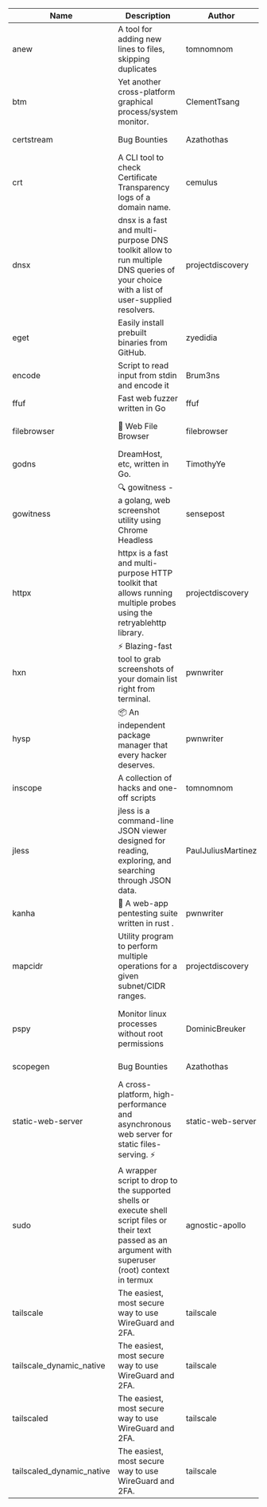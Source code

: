 | Name | Description | Author | Repository | Stars | Version | Updated | Size | SHA256SUM | B3SUM | Source | Language | License |
| ---- | ----------- | ------ | ---------- | ----- | ------- | ------- | ---- | --- | ------ | --------|-------- | ------- |
| anew | A tool for adding new lines to files, skipping duplicates | tomnomnom | [https://github.com/tomnomnom/anew](https://github.com/tomnomnom/anew) | 1121 | v0.1.1 | 2022-03-15T22:35:31Z | 1.41 MB | d1054f63493688029629b5ffbffb9ee57ffe912b4169a313784f506ca52c1d9f | b4d7d36fb3df65928832277d958dab767c6c6fad60f5c513551f10a8fc742e55 | https://raw.githubusercontent.com/Azathothas/Toolpacks/main/aarch64_arm64_v8a_Android/anew | Go | MIT License |
| btm | Yet another cross-platform graphical process/system monitor. | ClementTsang | [https://github.com/ClementTsang/bottom](https://github.com/ClementTsang/bottom) | 8281 | 0.9.6 | 2023-08-27T01:43:44Z | 3.10 MB | 8524a3fc73a66e51158634e666b590277eed63850a6c724e2d3be92bc907df82 | cc220296db4be3f0968992dbab403efb95063c76f058b618ce3c1c599322ef8f | https://raw.githubusercontent.com/Azathothas/Toolpacks/main/aarch64_arm64_v8a_Android/btm | Rust | MIT License |
| certstream |  Bug Bounties | Azathothas | [https://github.com/Azathothas/Arsenal](https://github.com/Azathothas/Arsenal) | 14 | null |  | 4.54 MB | 3e17b37e1bb00490e8df500535a5a861d731bb51d5d6ffc124f7f3d567a4ca4b | a56f0e34858ff2fb1bc3432955bbbc7f4ffa26dfa1242c20adfac3e3914b016f | https://raw.githubusercontent.com/Azathothas/Toolpacks/main/aarch64_arm64_v8a_Android/certstream | Shell | null |
| crt | A CLI tool to check Certificate Transparency logs of a domain name. | cemulus | [https://github.com/cemulus/crt](https://github.com/cemulus/crt) | 64 | v0.1.0 | 2022-03-08T21:41:54Z | 4.63 MB | 1c697e119bdb2675db7eedfe80b3db3a99ba590efd8e71d737766b6665f322ac | d7cf990143e21f104020f3f4e99ac5f6ade1dea9b7818b8aa9c3e959903ce70a | https://raw.githubusercontent.com/Azathothas/Toolpacks/main/aarch64_arm64_v8a_Android/crt | Go | Apache License 2.0 |
| dnsx | dnsx is a fast and multi-purpose DNS toolkit allow to run multiple DNS queries of your choice with a list of user-supplied resolvers. | projectdiscovery | [https://github.com/projectdiscovery/dnsx](https://github.com/projectdiscovery/dnsx) | 1836 | v1.1.6 | 2023-11-11T19:20:44Z | 25.01 MB | d7c8c6543a83d8d15cd19e0c13fc743fdbdb7521186984107272e3590d65c001 | 9f4ac3a99cf4d21d99206b77bef92d9c2729dc119f2b42dae24b8d3bb95aaf3f | https://raw.githubusercontent.com/Azathothas/Toolpacks/main/aarch64_arm64_v8a_Android/dnsx | Go | MIT License |
| eget | Easily install prebuilt binaries from GitHub. | zyedidia | [https://github.com/zyedidia/eget](https://github.com/zyedidia/eget) | 664 | v1.3.3 | 2023-02-22T05:15:46Z | 6.49 MB | e7fd1de679504f9767981ca1d882c10639725e5454d1cdc22e58339bce176549 | bdc0125b3e9744ccaf8440441d1bd7306a9a9cdb298d7a6ef416edeb245bbfa9 | https://raw.githubusercontent.com/Azathothas/Toolpacks/main/aarch64_arm64_v8a_Android/eget | Go | MIT License |
| encode | Script to read input from stdin and encode it | Brum3ns | [https://github.com/Brum3ns/encode](https://github.com/Brum3ns/encode) | 18 | null |  | 2.49 MB | 5818e0fe3e80be32d130affdccfb30f142d28c18ee0ea438083df47555936bb7 | 150ff4c17daabd4788aecc20ff00d9a5837b2e16e69f0a64ed4c15dd9ed6022c | https://raw.githubusercontent.com/Azathothas/Toolpacks/main/aarch64_arm64_v8a_Android/encode | Go | MIT License |
| ffuf | Fast web fuzzer written in Go | ffuf | [https://github.com/ffuf/ffuf](https://github.com/ffuf/ffuf) | 10828 | v2.1.0 | 2023-09-16T12:23:19Z | 8.18 MB | e98a7e95187e19f6dcef2d668b341e860708568fcc3c54a7df0c052107d9570a | c92d50238778e33be8ab3a6b8f163e96a9f2c0f0d362c8aa5c034480cb5f4874 | https://raw.githubusercontent.com/Azathothas/Toolpacks/main/aarch64_arm64_v8a_Android/ffuf | Go | MIT License |
| filebrowser | 📂 Web File Browser | filebrowser | [https://github.com/filebrowser/filebrowser](https://github.com/filebrowser/filebrowser) | 22346 | v2.27.0 | 2024-01-02T14:38:37Z | 13.29 MB | 8eea00083f2d97201fcec12202362da500c2f7f38e3e2fb563b37171090629cd | 6b64cc383414a6842a2351263ea433553ad8b832d559e620d8f23256122dd8eb | https://raw.githubusercontent.com/Azathothas/Toolpacks/main/aarch64_arm64_v8a_Android/filebrowser | Go | Apache License 2.0 |
| godns |  DreamHost, etc, written in Go. | TimothyYe | [https://github.com/TimothyYe/godns](https://github.com/TimothyYe/godns) | 1392 | v3.0.5 | 2024-01-05T15:35:43Z | 11.81 MB | 0a70625dffd8c512a149a861bf5c225491655d1767b2dcefa254664d58afd056 | 311e51caabea46be94b66752ed7cae849093477840bf6f5dd80baefe1e1261a1 | https://raw.githubusercontent.com/Azathothas/Toolpacks/main/aarch64_arm64_v8a_Android/godns | Go | Apache License 2.0 |
| gowitness | 🔍 gowitness - a golang, web screenshot utility using Chrome Headless | sensepost | [https://github.com/sensepost/gowitness](https://github.com/sensepost/gowitness) | 2542 | 2.5.1 | 2023-10-29T11:11:30Z | 25.96 MB | feca637a4ca6b1b5b3b7bf5ee4fa62849eb97584585f404d8109e3cf0ce38ae3 | 2be6519fb3d66dd142510c3ecc76e01ec98cc44c1995ae1f02067804e80d6ca8 | https://raw.githubusercontent.com/Azathothas/Toolpacks/main/aarch64_arm64_v8a_Android/gowitness | Go | GNU General Public License v3.0 |
| httpx | httpx is a fast and multi-purpose HTTP toolkit that allows running multiple probes using the retryablehttp library. | projectdiscovery | [https://github.com/projectdiscovery/httpx](https://github.com/projectdiscovery/httpx) | 6379 | v1.3.8 | 2024-01-15T23:02:18Z | 39.96 MB | 1c16970d32b329b713e56b3f61e9b4d136f788dbfc0527d00bd4e9588d85588b | 998f534499e7fc09d205f473be7ccd0f4cead99470c2d8b44339148223fe701b | https://raw.githubusercontent.com/Azathothas/Toolpacks/main/aarch64_arm64_v8a_Android/httpx | Go | MIT License |
| hxn | ⚡ Blazing-fast tool to grab screenshots of your domain list right from terminal. | pwnwriter | [https://github.com/pwnwriter/haylxon](https://github.com/pwnwriter/haylxon) | 352 | v0.1.10 | 2024-01-09T15:11:15Z | 5.94 MB | 91033d9bd34fc2609aa7572c9274bffcbba935e8b738d21901fc08c7dd8b8179 | 669b1d80c5da1cca3c7d32ed49d4221c23406ab5d532821135be48e979e77d50 | https://raw.githubusercontent.com/Azathothas/Toolpacks/main/aarch64_arm64_v8a_Android/hxn | Rust | MIT License |
| hysp | 📦 An independent package manager that every hacker deserves. | pwnwriter | [https://github.com/pwnwriter/hysp](https://github.com/pwnwriter/hysp) | 394 | v0.1.2 | 2023-12-13T15:03:18Z | 3.25 MB | d12c428024a335daeacd6b391134318512ee99bca5ae65d01d65fe6c6438d3d2 | 85115b09505d14688674c1902a7bbe4728e54c570f44584a97033ccc886a0188 | https://raw.githubusercontent.com/Azathothas/Toolpacks/main/aarch64_arm64_v8a_Android/hysp | Rust | MIT License |
| inscope | A collection of hacks and one-off scripts | tomnomnom | [https://github.com/tomnomnom/hacks](https://github.com/tomnomnom/hacks) | 1988 | null |  | 1.79 MB | 7e64b199e7a2d6bae9485994fe30ef3b5a59f974585c15ac30ee27962d08d3df | 65806ce1f143795bc8c073666ef96121fb7764848be5e54a4f4670d48b01c3de | https://raw.githubusercontent.com/Azathothas/Toolpacks/main/aarch64_arm64_v8a_Android/inscope | Go | null |
| jless | jless is a command-line JSON viewer designed for reading, exploring, and searching through JSON data. | PaulJuliusMartinez | [https://github.com/PaulJuliusMartinez/jless](https://github.com/PaulJuliusMartinez/jless) | 4320 | v0.9.0 | 2023-07-17T02:51:34Z | 1.74 MB | f95b2c666fcc770a829cc241b7ad2631bc41258d8afd9a9a0f5115635279098a | e54b6f5027f01876c0d6cff993c6e75a0be33eec0242601e2b969536ee99a627 | https://raw.githubusercontent.com/Azathothas/Toolpacks/main/aarch64_arm64_v8a_Android/jless | Rust | MIT License |
| kanha | 🦚 A web-app pentesting suite written in rust . | pwnwriter | [https://github.com/pwnwriter/kanha](https://github.com/pwnwriter/kanha) | 234 | v-v0.1.2 | 2023-10-17T16:42:52Z | 2.77 MB | e98b78edc697919a405311f1b4b317ffe0b6a6917eca32effa3c998529e29e4f | 16f9c9f6e31758be0255755f8066c843702e7c8a92383919b8760a116bfb5aff | https://raw.githubusercontent.com/Azathothas/Toolpacks/main/aarch64_arm64_v8a_Android/kanha | Rust | MIT License |
| mapcidr | Utility program to perform multiple operations for a given subnet/CIDR ranges. | projectdiscovery | [https://github.com/projectdiscovery/mapcidr](https://github.com/projectdiscovery/mapcidr) | 879 | v1.1.16 | 2023-11-23T07:59:56Z | 22.31 MB | 97a94572ff4f5fc4f962b2afbefbad88fbffaa2d2b064065209e01178cf547ee | 40d34f00b60be25b8d45c5c193364fdee65549c6bd1489440bcf6d72a53d0624 | https://raw.githubusercontent.com/Azathothas/Toolpacks/main/aarch64_arm64_v8a_Android/mapcidr | Go | MIT License |
| pspy | Monitor linux processes without root permissions | DominicBreuker | [https://github.com/DominicBreuker/pspy](https://github.com/DominicBreuker/pspy) | 4339 | v1.2.1 | 2023-01-17T21:10:08Z | 3.48 MB | 29b51149480e647b959029e428b52be96e2697d140682423e5ee42e4e11f5862 | 04b2a2f3aeddbd4a3ac24f646327d1c5dc5cd32ba398c23ebb9e45db9e157f3a | https://raw.githubusercontent.com/Azathothas/Toolpacks/main/aarch64_arm64_v8a_Android/pspy | Go | GNU General Public License v3.0 |
| scopegen |  Bug Bounties | Azathothas | [https://github.com/Azathothas/Arsenal](https://github.com/Azathothas/Arsenal) | 14 | null |  | 1.54 MB | 48a20a0ea45230eea57cd39fa76c0ab3a57b90f1d05e1985755aeb572dbff339 | 0b64b2daa3ccea394e83bb845f2a1159d2dfbfddbc8328ef4341b5b4d314a561 | https://raw.githubusercontent.com/Azathothas/Toolpacks/main/aarch64_arm64_v8a_Android/scopegen | Shell | null |
| static-web-server | A cross-platform, high-performance and asynchronous web server for static files-serving. ⚡ | static-web-server | [https://github.com/static-web-server/static-web-server](https://github.com/static-web-server/static-web-server) | 987 | v2.24.2 | 2023-12-28T17:38:30Z | 6.44 MB | b91c0be5c541d063ef553aeac152f2c553a22bfd26e1d9da736e4bcd6c3299d5 | b81d7d2f8f24eccd2eb58d3ed59d3fdae47075101c03e692c53ac2b4eb5023f5 | https://raw.githubusercontent.com/Azathothas/Toolpacks/main/aarch64_arm64_v8a_Android/static-web-server | Rust | Apache License 2.0 |
| sudo | A wrapper script to drop to the supported shells or execute shell script files or their text passed as an argument with superuser (root) context in termux | agnostic-apollo | [https://github.com/agnostic-apollo/sudo](https://github.com/agnostic-apollo/sudo) | 65 | v0.2.0 | 2021-04-10T21:03:11Z | 0.24 MB | 9e56787b3ca489a9eb9e3a64f54944aa92c728d18576972ef7ef6bb10ca6462c | 261a7ec6cf5ed2fbc82f8128f2583eda7faeb8939b9e08143046f0b046e504ae | https://raw.githubusercontent.com/Azathothas/Toolpacks/main/aarch64_arm64_v8a_Android/sudo | Shell | MIT License |
| tailscale | The easiest, most secure way to use WireGuard and 2FA. | tailscale | [https://github.com/tailscale/tailscale](https://github.com/tailscale/tailscale) | 15079 | v1.58.0 | 2024-01-18T21:39:08Z | 10.42 MB | a9c91ac7e8240ca11b72169e07a3c914e7c1479086a38905c8f903452d09dae8 | 5fd66b16ac82a695aac41c7f710f9a9f7946368114021e61968c8164d2770a24 | https://raw.githubusercontent.com/Azathothas/Toolpacks/main/aarch64_arm64_v8a_Android/tailscale | Go | BSD 3-Clause New or Revised License |
| tailscale_dynamic_native | The easiest, most secure way to use WireGuard and 2FA. | tailscale | [https://github.com/tailscale/tailscale](https://github.com/tailscale/tailscale) | 15079 | v1.58.0 | 2024-01-18T21:39:08Z | 10.75 MB | 28911f337be748736bb8b46a7ea607ac139748be5747979bccd6fb0657358400 | 11288f62e0daaf1651d7587de0a9c42f7b348aa968f92a8f8623dea4ca5aa9a2 | https://raw.githubusercontent.com/Azathothas/Toolpacks/main/aarch64_arm64_v8a_Android/tailscale_dynamic_native | Go | BSD 3-Clause New or Revised License |
| tailscaled | The easiest, most secure way to use WireGuard and 2FA. | tailscale | [https://github.com/tailscale/tailscale](https://github.com/tailscale/tailscale) | 15079 | v1.58.0 | 2024-01-18T21:39:08Z | 19.53 MB | c2d8796ca33a2e2b8ae2218e8950ed548eb336c3f1c7d658a74a3ddf9045b642 | 445c19ff6aa6d77e201f9ff7a5660a2069425dc4547bd7c5085b065672aff85e | https://raw.githubusercontent.com/Azathothas/Toolpacks/main/aarch64_arm64_v8a_Android/tailscaled | Go | BSD 3-Clause New or Revised License |
| tailscaled_dynamic_native | The easiest, most secure way to use WireGuard and 2FA. | tailscale | [https://github.com/tailscale/tailscale](https://github.com/tailscale/tailscale) | 15079 | v1.58.0 | 2024-01-18T21:39:08Z | 20.66 MB | 5d87a8c7711acd72693251aeef6febbb5922fef6663d702f8789fcb9d685cf0e | 72456695fd6476260ab6d946b5232f3b73d44a2225aae553ebf9883ea2a4c88f | https://raw.githubusercontent.com/Azathothas/Toolpacks/main/aarch64_arm64_v8a_Android/tailscaled_dynamic_native | Go | BSD 3-Clause New or Revised License |
